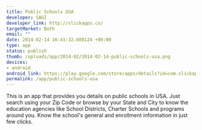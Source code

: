 ```yaml
--- 
title: Public Schools USA
developer: SAGI
developer_link: http://slickapps.co/
targetMarket: Both
email: ""
date: 2014-02-14 16:41:32.608124 +00:00
type: app
status: publish
thumb: /uploads/app/2014-02/2014-02-14-public-schools-usa.png
devices: 
- android
android_link: https://play.google.com/store/apps/details?id=com.slickapps.co.publicschoolsusa&hl=en
permalink: /app/public-schools-usa
---
```


This is an app that provides you details on public schools in USA. Just search using your Zip Code or browse by your State and City to know the education agencies like School Districts, Charter Schools and programs around you. Know the school's general and enrollment information in just few clicks.
